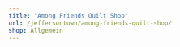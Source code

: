 ```yaml
---
title: "Among Friends Quilt Shop"
url: /jeffersontown/among-friends-quilt-shop/
shop: Allgemein
---
```

